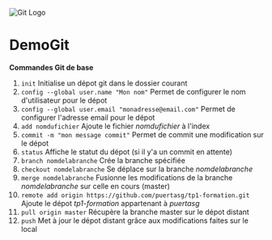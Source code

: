 ![Git Logo](https://git-scm.com/images/logos/downloads/Git-Icon-1788C.png)
# DemoGit

**Commandes Git de base**

1. `init` Initialise un dépot git dans le dossier courant
2. `config --global user.name "Mon nom"` Permet de configurer le nom d'utilisateur pour le dépot
3. `config --global user.email "monadresse@email.com"` Permet de configurer l'adresse email pour le dépot
4. `add nomdufichier` Ajoute le fichier *nomdufichier* à l'index
5. `commit -m "mon message commit"` Permet de commit une modification sur le dépot
6. `status` Affiche le statut du dépot (si il y'a un commit en attente)
7. `branch nomdelabranche` Crée la branche spécifiée
8. `checkout nomdelabranche` Se déplace sur la branche *nomdelabranche*
9. `merge nomdelabranche` Fusionne les modifications de la branche *nomdelabranche* sur celle en cours (master)
10. `remote add origin https://github.com/puertasg/tp1-formation.git
` Ajoute le dépot *tp1-formation* appartenant à *puertasg*
11. `pull origin master` Récupère la branche master sur le dépot distant
12. `push` Met à jour le dépot distant grâce aux modifications faites sur le local
